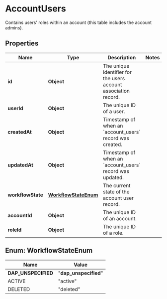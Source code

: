 

# AccountUsers

Contains users' roles within an account (this table includes the account admins).

## Properties

| Name | Type | Description | Notes |
|------------ | ------------- | ------------- | -------------|
|**id** | **Object** | The unique identifier for the users account association record. |  |
|**userId** | **Object** | The unique ID of a user. |  |
|**createdAt** | **Object** | Timestamp of when an &#x60;account_users&#x60; record was created. |  |
|**updatedAt** | **Object** | Timestamp of when an &#x60;account_users&#x60; record was updated. |  |
|**workflowState** | [**WorkflowStateEnum**](#WorkflowStateEnum) | The current state of the account user record. |  |
|**accountId** | **Object** | The unique ID of an account. |  |
|**roleId** | **Object** | The unique ID of a role. |  |



## Enum: WorkflowStateEnum

| Name | Value |
|---- | -----|
| __DAP_UNSPECIFIED__ | &quot;__dap_unspecified__&quot; |
| ACTIVE | &quot;active&quot; |
| DELETED | &quot;deleted&quot; |



